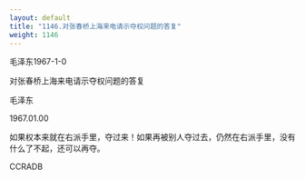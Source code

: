 ```yaml
---
layout: default
title: "1146.对张春桥上海来电请示夺权问题的答复"
weight: 1146
---
```


毛泽东1967-1-0

对张春桥上海来电请示夺权问题的答复

毛泽东

1967.01.00

如果权本来就在右派手里，夺过来！如果再被别人夺过去，仍然在右派手里，没有什么了不起，还可以再夺。

CCRADB

